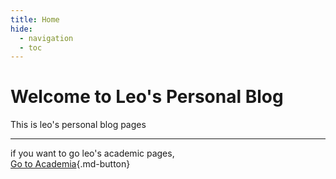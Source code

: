 ```yaml
---
title: Home
hide:
  - navigation
  - toc
---
```


# Welcome to Leo's Personal Blog

This is leo's personal blog pages

---

if you want to go leo's academic pages,  
[Go to Academia](/){.md-button}